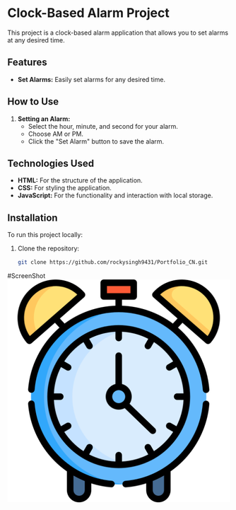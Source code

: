 # Clock-Based Alarm Project

This project is a clock-based alarm application that allows you to set alarms at any desired time.

## Features

- **Set Alarms:** Easily set alarms for any desired time.

## How to Use

1. **Setting an Alarm:**
   - Select the hour, minute, and second for your alarm.
   - Choose AM or PM.
   - Click the "Set Alarm" button to save the alarm.

## Technologies Used

- **HTML:** For the structure of the application.
- **CSS:** For styling the application.
- **JavaScript:** For the functionality and interaction with local storage.

## Installation

To run this project locally:

1. Clone the repository:
   ```bash
   git clone https://github.com/rockysingh9431/Portfolio_CN.git
   ```

#ScreenShot
![My Image](./alarm-clock.png)

